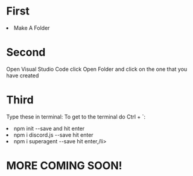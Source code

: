 # First
<li>Make A Folder</li>

# Second

Open Visual Studio Code click Open Folder and click on the one that you have created

# Third

Type these in terminal: To get to the terminal do Ctrl + `:

<li>npm init --save and hit enter</li>
<li>npm i discord.js --save hit enter</li>
<li>npm i superagent --save hit enter,/li>






# MORE COMING SOON!
